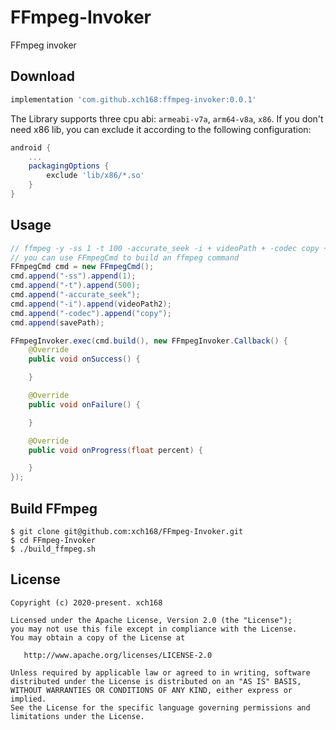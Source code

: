 # FFmpeg-Invoker
FFmpeg invoker

## Download
```groovy
implementation 'com.github.xch168:ffmpeg-invoker:0.0.1'
```
The Library supports three cpu abi: `armeabi-v7a`, `arm64-v8a`, `x86`.
If you don't need x86 lib, you can exclude it according to the following configuration:
```groovy
android {
    ...
    packagingOptions {
        exclude 'lib/x86/*.so'
    }
}
```

## Usage
```java
// ffmpeg -y -ss 1 -t 100 -accurate_seek -i + videoPath + -codec copy + savePath
// you can use FFmpegCmd to build an ffmpeg command
FFmpegCmd cmd = new FFmpegCmd();
cmd.append("-ss").append(1);
cmd.append("-t").append(500);
cmd.append("-accurate_seek");
cmd.append("-i").append(videoPath2);
cmd.append("-codec").append("copy");
cmd.append(savePath);

FFmpegInvoker.exec(cmd.build(), new FFmpegInvoker.Callback() {
    @Override
    public void onSuccess() {

    }

    @Override
    public void onFailure() {

    }

    @Override
    public void onProgress(float percent) {

    }
});
```

## Build FFmpeg
```shell script
$ git clone git@github.com:xch168/FFmpeg-Invoker.git
$ cd FFmpeg-Invoker
$ ./build_ffmpeg.sh
````

License
-------

    Copyright (c) 2020-present. xch168

    Licensed under the Apache License, Version 2.0 (the "License");
    you may not use this file except in compliance with the License.
    You may obtain a copy of the License at

       http://www.apache.org/licenses/LICENSE-2.0

    Unless required by applicable law or agreed to in writing, software
    distributed under the License is distributed on an "AS IS" BASIS,
    WITHOUT WARRANTIES OR CONDITIONS OF ANY KIND, either express or implied.
    See the License for the specific language governing permissions and
    limitations under the License.